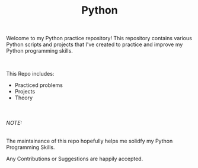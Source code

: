 <h1 style = "text-align: center">Python</h1>
<br>
<p>
Welcome to my Python practice repository! This repository contains various Python scripts and projects that I've created to practice and improve my Python programming skills.
</p>
<br>
<p>This Repo includes:</p>
<ul>
  <li>Practiced problems</li>
  <li>Projects</li>
  <li>Theory</li>
</ul>
<br>
<h6>NOTE: </h6>
<p>The maintainance of this repo hopefully helps me solidfy my Python Programming Skills.</p>
<p>Any Contributions or Suggestions are happily accepted.</p>

